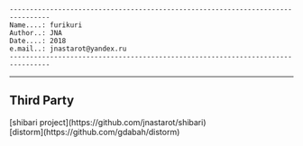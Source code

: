 ```
--------------------------------------------------------------------------------
Name....: furikuri
Author..: JNA
Date....: 2018
e.mail..: jnastarot@yandex.ru
--------------------------------------------------------------------------------
```

---
<h2>Third Party</h2>
[shibari project](https://github.com/jnastarot/shibari)<br>
[distorm](https://github.com/gdabah/distorm)